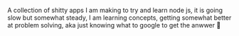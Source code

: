 A collection of shitty apps I am making to try and learn node js, it is going slow but somewhat steady, I am learning concepts, getting somewhat better at problem solving, aka just knowing what to google to get the anwwer 🙏
